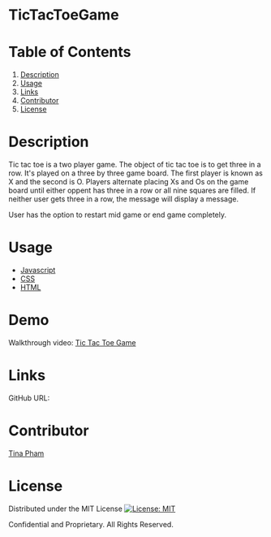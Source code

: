 # TicTacToeGame

# Table of Contents
  <ol>
    <li><a href="#description">Description</a></li>
    <li><a href="#usage">Usage</a></li>
    <li><a href="#links">Links</a></li>
    <li><a href="#contributors">Contributor</a></li>
    <li><a href="#license">License</a></li>
  </ol>

# Description
Tic tac toe is a two player game. The object of tic tac toe is to get three in a row. It's played on a three by three game board. The first player is known as X and the second is O. Players alternate placing Xs and Os on the game board until either oppent has three in a row or all nine squares are filled. If neither user gets three in a row, the message will display a message. 

User has the option to restart mid game or end game completely. 

# Usage

- [Javascript](https://www.javascript.com/)
- [CSS](https://developer.mozilla.org/en-US/docs/Web/CSS)
- [HTML](https://developer.mozilla.org/en-US/docs/Web/HTML)

# Demo 

Walkthrough video: [Tic Tac Toe Game](tictactoe.gif)

# Links

GitHub URL: 

# Contributor 

[Tina Pham](https://github.com/tpham912)

# License

Distributed under the MIT License [![License: MIT](https://img.shields.io/badge/License-MIT-yellow.svg)](https://opensource.org/licenses/MIT) 

Confidential and Proprietary. All Rights Reserved.